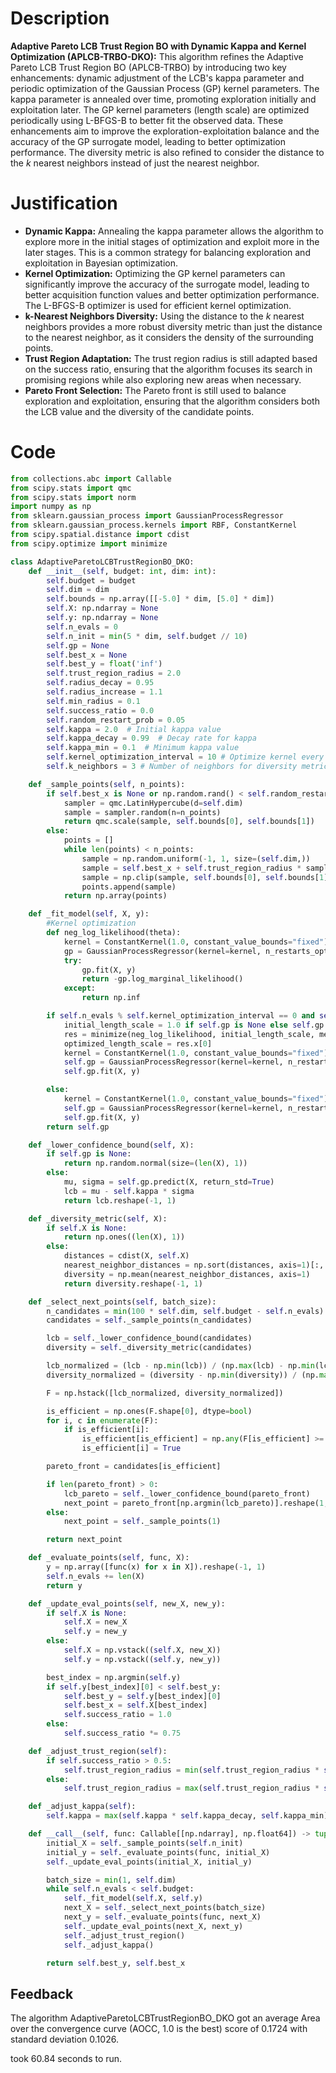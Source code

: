 # Description
**Adaptive Pareto LCB Trust Region BO with Dynamic Kappa and Kernel Optimization (APLCB-TRBO-DKO):** This algorithm refines the Adaptive Pareto LCB Trust Region BO (APLCB-TRBO) by introducing two key enhancements: dynamic adjustment of the LCB's kappa parameter and periodic optimization of the Gaussian Process (GP) kernel parameters. The kappa parameter is annealed over time, promoting exploration initially and exploitation later. The GP kernel parameters (length scale) are optimized periodically using L-BFGS-B to better fit the observed data. These enhancements aim to improve the exploration-exploitation balance and the accuracy of the GP surrogate model, leading to better optimization performance. The diversity metric is also refined to consider the distance to the *k* nearest neighbors instead of just the nearest neighbor.

# Justification
*   **Dynamic Kappa:** Annealing the kappa parameter allows the algorithm to explore more in the initial stages of optimization and exploit more in the later stages. This is a common strategy for balancing exploration and exploitation in Bayesian optimization.
*   **Kernel Optimization:** Optimizing the GP kernel parameters can significantly improve the accuracy of the surrogate model, leading to better acquisition function values and better optimization performance. The L-BFGS-B optimizer is used for efficient kernel optimization.
*   **k-Nearest Neighbors Diversity:** Using the distance to the *k* nearest neighbors provides a more robust diversity metric than just the distance to the nearest neighbor, as it considers the density of the surrounding points.
*   **Trust Region Adaptation:** The trust region radius is still adapted based on the success ratio, ensuring that the algorithm focuses its search in promising regions while also exploring new areas when necessary.
*   **Pareto Front Selection:** The Pareto front is still used to balance exploration and exploitation, ensuring that the algorithm considers both the LCB value and the diversity of the candidate points.

# Code
```python
from collections.abc import Callable
from scipy.stats import qmc
from scipy.stats import norm
import numpy as np
from sklearn.gaussian_process import GaussianProcessRegressor
from sklearn.gaussian_process.kernels import RBF, ConstantKernel
from scipy.spatial.distance import cdist
from scipy.optimize import minimize

class AdaptiveParetoLCBTrustRegionBO_DKO:
    def __init__(self, budget: int, dim: int):
        self.budget = budget
        self.dim = dim
        self.bounds = np.array([[-5.0] * dim, [5.0] * dim])
        self.X: np.ndarray = None
        self.y: np.ndarray = None
        self.n_evals = 0
        self.n_init = min(5 * dim, self.budget // 10)
        self.gp = None
        self.best_x = None
        self.best_y = float('inf')
        self.trust_region_radius = 2.0
        self.radius_decay = 0.95
        self.radius_increase = 1.1
        self.min_radius = 0.1
        self.success_ratio = 0.0
        self.random_restart_prob = 0.05
        self.kappa = 2.0  # Initial kappa value
        self.kappa_decay = 0.99  # Decay rate for kappa
        self.kappa_min = 0.1  # Minimum kappa value
        self.kernel_optimization_interval = 10 # Optimize kernel every n iterations
        self.k_neighbors = 3 # Number of neighbors for diversity metric

    def _sample_points(self, n_points):
        if self.best_x is None or np.random.rand() < self.random_restart_prob:
            sampler = qmc.LatinHypercube(d=self.dim)
            sample = sampler.random(n=n_points)
            return qmc.scale(sample, self.bounds[0], self.bounds[1])
        else:
            points = []
            while len(points) < n_points:
                sample = np.random.uniform(-1, 1, size=(self.dim,))
                sample = self.best_x + self.trust_region_radius * sample
                sample = np.clip(sample, self.bounds[0], self.bounds[1])
                points.append(sample)
            return np.array(points)

    def _fit_model(self, X, y):
        #Kernel optimization
        def neg_log_likelihood(theta):
            kernel = ConstantKernel(1.0, constant_value_bounds="fixed") * RBF(length_scale=theta, length_scale_bounds=(1e-2, 1e2))
            gp = GaussianProcessRegressor(kernel=kernel, n_restarts_optimizer=0, alpha=1e-6)
            try:
                gp.fit(X, y)
                return -gp.log_marginal_likelihood()
            except:
                return np.inf

        if self.n_evals % self.kernel_optimization_interval == 0 and self.X is not None:
            initial_length_scale = 1.0 if self.gp is None else self.gp.kernel_.k2.length_scale
            res = minimize(neg_log_likelihood, initial_length_scale, method="L-BFGS-B", bounds=[(1e-2, 1e2)])
            optimized_length_scale = res.x[0]
            kernel = ConstantKernel(1.0, constant_value_bounds="fixed") * RBF(length_scale=optimized_length_scale, length_scale_bounds=(1e-2, 1e2))
            self.gp = GaussianProcessRegressor(kernel=kernel, n_restarts_optimizer=0, alpha=1e-6)
            self.gp.fit(X, y)

        else:
            kernel = ConstantKernel(1.0, constant_value_bounds="fixed") * RBF(length_scale=1.0, length_scale_bounds="fixed")
            self.gp = GaussianProcessRegressor(kernel=kernel, n_restarts_optimizer=0, alpha=1e-6)
            self.gp.fit(X, y)
        return self.gp

    def _lower_confidence_bound(self, X):
        if self.gp is None:
            return np.random.normal(size=(len(X), 1))
        else:
            mu, sigma = self.gp.predict(X, return_std=True)
            lcb = mu - self.kappa * sigma
            return lcb.reshape(-1, 1)

    def _diversity_metric(self, X):
        if self.X is None:
            return np.ones((len(X), 1))
        else:
            distances = cdist(X, self.X)
            nearest_neighbor_distances = np.sort(distances, axis=1)[:, :self.k_neighbors]
            diversity = np.mean(nearest_neighbor_distances, axis=1)
            return diversity.reshape(-1, 1)

    def _select_next_points(self, batch_size):
        n_candidates = min(100 * self.dim, self.budget - self.n_evals)
        candidates = self._sample_points(n_candidates)

        lcb = self._lower_confidence_bound(candidates)
        diversity = self._diversity_metric(candidates)

        lcb_normalized = (lcb - np.min(lcb)) / (np.max(lcb) - np.min(lcb)) if np.max(lcb) != np.min(lcb) else np.zeros_like(lcb)
        diversity_normalized = (diversity - np.min(diversity)) / (np.max(diversity) - np.min(diversity)) if np.max(diversity) != np.min(diversity) else np.zeros_like(diversity)

        F = np.hstack([lcb_normalized, diversity_normalized])

        is_efficient = np.ones(F.shape[0], dtype=bool)
        for i, c in enumerate(F):
            if is_efficient[i]:
                is_efficient[is_efficient] = np.any(F[is_efficient] >= c, axis=1)
                is_efficient[i] = True

        pareto_front = candidates[is_efficient]

        if len(pareto_front) > 0:
            lcb_pareto = self._lower_confidence_bound(pareto_front)
            next_point = pareto_front[np.argmin(lcb_pareto)].reshape(1, -1)
        else:
            next_point = self._sample_points(1)

        return next_point

    def _evaluate_points(self, func, X):
        y = np.array([func(x) for x in X]).reshape(-1, 1)
        self.n_evals += len(X)
        return y

    def _update_eval_points(self, new_X, new_y):
        if self.X is None:
            self.X = new_X
            self.y = new_y
        else:
            self.X = np.vstack((self.X, new_X))
            self.y = np.vstack((self.y, new_y))

        best_index = np.argmin(self.y)
        if self.y[best_index][0] < self.best_y:
            self.best_y = self.y[best_index][0]
            self.best_x = self.X[best_index]
            self.success_ratio = 1.0
        else:
            self.success_ratio *= 0.75

    def _adjust_trust_region(self):
        if self.success_ratio > 0.5:
            self.trust_region_radius = min(self.trust_region_radius * self.radius_increase, 5.0)
        else:
            self.trust_region_radius = max(self.trust_region_radius * self.radius_decay, self.min_radius)

    def _adjust_kappa(self):
        self.kappa = max(self.kappa * self.kappa_decay, self.kappa_min)

    def __call__(self, func: Callable[[np.ndarray], np.float64]) -> tuple[np.float64, np.array]:
        initial_X = self._sample_points(self.n_init)
        initial_y = self._evaluate_points(func, initial_X)
        self._update_eval_points(initial_X, initial_y)

        batch_size = min(1, self.dim)
        while self.n_evals < self.budget:
            self._fit_model(self.X, self.y)
            next_X = self._select_next_points(batch_size)
            next_y = self._evaluate_points(func, next_X)
            self._update_eval_points(next_X, next_y)
            self._adjust_trust_region()
            self._adjust_kappa()

        return self.best_y, self.best_x
```
## Feedback
 The algorithm AdaptiveParetoLCBTrustRegionBO_DKO got an average Area over the convergence curve (AOCC, 1.0 is the best) score of 0.1724 with standard deviation 0.1026.

took 60.84 seconds to run.